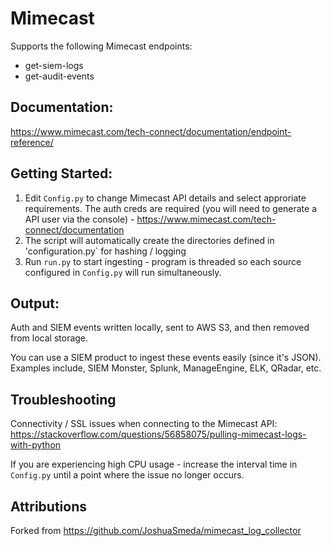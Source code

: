 # Mimecast


Supports the following Mimecast endpoints:

* get-siem-logs
* get-audit-events

## Documentation:

https://www.mimecast.com/tech-connect/documentation/endpoint-reference/

## Getting Started:
1. Edit `Config.py` to change Mimecast API details and select approriate requirements. The auth creds are required (you will need to generate a API user via the console) - https://www.mimecast.com/tech-connect/documentation <br>
2. The script will automatically create the directories defined in 'configuration.py` for hashing / logging
3. Run `run.py` to start ingesting - program is threaded so each source configured in `Config.py` will run simultaneously.

## Output:

Auth and SIEM events written locally, sent to AWS S3, and then removed from local storage.

You can use a SIEM product to ingest these events easily (since it's JSON). Examples include, SIEM Monster, Splunk, ManageEngine, ELK, QRadar, etc.

## Troubleshooting

Connectivity / SSL issues when connecting to the Mimecast API: https://stackoverflow.com/questions/56858075/pulling-mimecast-logs-with-python

If you are experiencing high CPU usage - increase the interval time in `Config.py` until a point where the issue no longer occurs.

## Attributions

Forked from https://github.com/JoshuaSmeda/mimecast_log_collector
